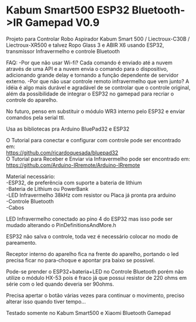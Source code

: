 # Kabum Smart500 ESP32 Bluetooth->IR Gamepad V0.9
Projeto para Controlar Robo Aspirador Kabum Smart 500 / Liectroux-C30B / Liectroux-XR500 e talvez Ropo Glass 3 e ABIR X6 usando ESP32, transmissor Infravermelho e controle Bluetooth

FAQ:
-Por que não usar Wi-fi?
Cada comando é enviado até a nuvem através de uma API e a nuvem envia o comando para o dispositivo, adicionando grande delay e tornando a função dependente de servidor externo.
-Por que não usar controle remoto infravermelho que vem junto?
A idéia é algo mais durável e agradável de se controlar que o controle original, além da possibilidade de integrar o ESP32 no gamepad para recriar o controle do aparelho.

No futuro, penso em substituir o módulo WR3 interno pelo ESP32 e enviar comandos pela serial ttl.


Usa as bibliotecas pra Arduino BluePad32 e ESP32  
  
O Tutorial para conectar e configurar com controle pode ser encontrado em:  
https://github.com/ricardoquesada/bluepad32  
O Tutorial para Receber e Enviar via Infravermelho pode ser encontrado em:  
https://github.com/Arduino-IRremote/Arduino-IRremote

Material necessário:  
-ESP32, de preferência com suporte a bateria de lithium  
-Bateria de Lithium ou PowerBank  
-LED Infravermelho 38kHz com resistor ou Placa já pronta pra arduino  
-Controle Bluetooth  
-Cabos  
  
LED Infravermelho conectado ao pino 4 do ESP32 mas isso pode ser mudado alterando o PinDefinitionsAndMore.h  

ESP32 não salva o controle, toda vez é necessário colocar no modo de pareamento.  

Receptor interno do aparelho fica na frente do aparelho, portando o led precisa ficar no para-choque e apontar pra baixo se possivel.  
  
Pode-se prender o ESP32+bateria+LED no Controle Bluetooth porém não utilize o módulo HX-53 pois é fraco já que possui resistor de 220 ohms em série com o led quando deveria ser 90ohms.
  
Precisa apertar o botão várias vezes para continuar o movimento, preciso alterar isso quando tiver tempo...  
  
Testado somente no Kabum Smart500 e Xiaomi Bluetooth Gamepad
